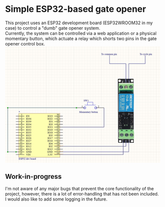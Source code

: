 # Simple ESP32-based gate opener
This project uses an ESP32 development board (ESP32­WROOM­32 in my case) to control a "dumb" gate opener system.  
Currently, the system can be controlled via a web application or a physical momentary button, which actuate a relay which shorts two pins in the gate opener control box.  
![Connection schematic](https://github.com/oscarfortanel/WiFi-gate-opener/blob/main/ESP32/schematic.JPG?raw=true "Connection Schematic")

## Work-in-progress
I'm not aware of any major bugs that prevent the core functionality of the project, however, there is a lot of error-handling that has not been included.  
I would also like to add some logging in the future.